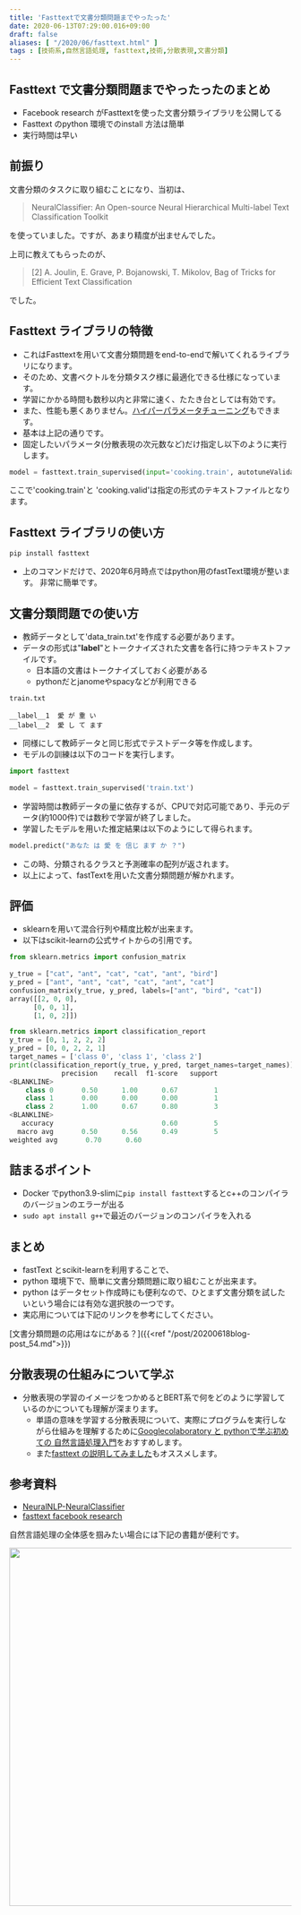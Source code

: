```yaml
---
title: 'Fasttextで文書分類問題までやったった'
date: 2020-06-13T07:29:00.016+09:00
draft: false
aliases: [ "/2020/06/fasttext.html" ]
tags : [技術系,自然言語処理, fasttext,技術,分散表現,文書分類]
---
```


## Fasttext で文書分類問題までやったったのまとめ

*   Facebook research がFasttextを使った文書分類ライブラリを公開してる
*   Fasttext のpython 環境でのinstall 方法は簡単
*   実行時間は早い
    
## 前振り

文書分類のタスクに取り組むことになり、当初は、

> NeuralClassifier: An Open-source Neural Hierarchical Multi-label Text Classification Toolkit

を使っていました。ですが、あまり精度が出ませんでした。

上司に教えてもらったのが、

> \[2\] A. Joulin, E. Grave, P. Bojanowski, T. Mikolov, Bag of Tricks for Efficient Text Classification

でした。

## Fasttext ライブラリの特徴

- これはFasttextを用いて文書分類問題をend-to-endで解いてくれるライブラリになります。
- そのため、文書ベクトルを分類タスク様に最適化できる仕様になっています。
- 学習にかかる時間も数秒以内と非常に速く、たたき台としては有効です。
- また、性能も悪くありません。[ハイパーパラメータチューニング](https://fasttext.cc/docs/en/autotune.html)もできます。
- 基本は上記の通りです。
- 固定したいパラメータ(分散表現の次元数など)だけ指定し以下のように実行します。

```py
model = fasttext.train_supervised(input='cooking.train', autotuneValidationFile='cooking.valid')
```

ここで'cooking.train'と 'cooking.valid'は指定の形式のテキストファイルとなります。

## Fasttext ライブラリの使い方


```
pip install fasttext
```

- 上のコマンドだけで、2020年6月時点ではpython用のfastText環境が整います。 非常に簡単です。

## 文書分類問題での使い方
- 教師データとして'data_train.txt'を作成する必要があります。
- データの形式は"**label**"とトークナイズされた文書を各行に持つテキストファイルです。
  - 日本語の文書はトークナイズしておく必要がある
  - pythonだとjanomeやspacyなどが利用できる

```
train.txt   
  
__label__1  愛 が 重 い  
__label__2  愛 し て ます
```

- 同様にして教師データと同じ形式でテストデータ等を作成します。
- モデルの訓練は以下のコードを実行します。

```py
import fasttext  
  
model = fasttext.train_supervised('train.txt')
```

- 学習時間は教師データの量に依存するが、CPUで対応可能であり、手元のデータ(約1000件)では数秒で学習が終了しました。
- 学習したモデルを用いた推定結果は以下のようにして得られます。

```py
model.predict("あなた は 愛 を 信じ ます か ？")
```

- この時、分類されるクラスと予測確率の配列が返されます。
- 以上によって、fastTextを用いた文書分類問題が解かれます。

## 評価

- sklearnを用いて混合行列や精度比較が出来ます。
- 以下はscikit-learnの公式サイトからの引用です。

```py
from sklearn.metrics import confusion_matrix  
  
y_true = ["cat", "ant", "cat", "cat", "ant", "bird"]  
y_pred = ["ant", "ant", "cat", "cat", "ant", "cat"]  
confusion_matrix(y_true, y_pred, labels=["ant", "bird", "cat"])  
array([[2, 0, 0],  
      [0, 0, 1],  
      [1, 0, 2]])
```

```py
from sklearn.metrics import classification_report  
y_true = [0, 1, 2, 2, 2]  
y_pred = [0, 0, 2, 2, 1]  
target_names = ['class 0', 'class 1', 'class 2']  
print(classification_report(y_true, y_pred, target_names=target_names))  
             precision    recall  f1-score   support  
<BLANKLINE>  
    class 0       0.50      1.00      0.67         1  
    class 1       0.00      0.00      0.00         1  
    class 2       1.00      0.67      0.80         3  
<BLANKLINE>  
   accuracy                           0.60         5  
  macro avg       0.50      0.56      0.49         5  
weighted avg       0.70      0.60
```
## 詰まるポイント
- Docker でpython3.9-slimに`pip install fasttext`するとc++のコンパイラのバージョンのエラーが出る
- `sudo apt install g++`で最近のバージョンのコンパイラを入れる
## まとめ
- fastText とscikit-learnを利用することで、
- python 環境下で、簡単に文書分類問題に取り組むことが出来ます。
- python はデータセット作成時にも便利なので、ひとまず文書分類を試したいという場合には有効な選択肢の一つです。
- 実応用については下記のリンクを参考にしてください。

[文書分類問題の応用はなにがある？]({{<ref "/post/20200618blog-post_54.md">}})

## 分散表現の仕組みについて学ぶ
- 分散表現の学習のイメージをつかめるとBERT系で何をどのように学習しているのかについても理解が深まります。
  - 単語の意味を学習する分散表現について、実際にプログラムを実行しながら仕組みを理解するために[Googlecolaboratory と pythonで学ぶ初めての 自然言語処理入門](https://subcul-science.booth.pm/items/1562211)をおすすめします。
  - また[fasttext の説明してみました](https://subcul-science.booth.pm/items/3152477)もオススメします。

## 参考資料 
- [NeuralNLP-NeuralClassifier](https://github.com/Tencent/NeuralNLP-NeuralClassifier)
- [fasttext facebook research](https://github.com/facebookresearch/fastText)

自然言語処理の全体感を掴みたい場合には下記の書籍が便利です。
<div data-vc_mylinkbox_id="887685224"></div>

<a href="//af.moshimo.com/af/c/click?a_id=2274112&p_id=1386&pc_id=2364&pl_id=48429&guid=ON" rel="nofollow" referrerpolicy="no-referrer-when-downgrade"><img src="//image.moshimo.com/af-img/0598/000000048429.png" width="640" height="640" style="border:none;"></a><img src="//i.moshimo.com/af/i/impression?a_id=2274112&p_id=1386&pc_id=2364&pl_id=48429" width="1" height="1" style="border:none;">